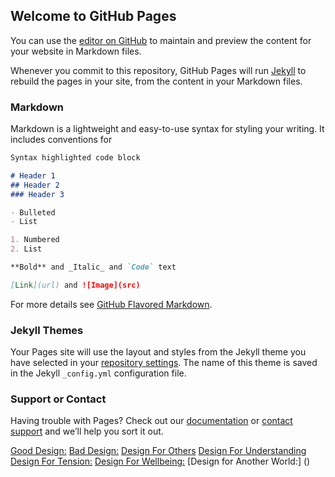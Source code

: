 ﻿## Welcome to GitHub Pages

You can use the [editor on GitHub](https://github.com/jremz8902/JacobRemzHCI.github.io/edit/master/README.md) to maintain and preview the content for your website in Markdown files.

Whenever you commit to this repository, GitHub Pages will run [Jekyll](https://jekyllrb.com/) to rebuild the pages in your site, from the content in your Markdown files.

### Markdown

Markdown is a lightweight and easy-to-use syntax for styling your writing. It includes conventions for

```markdown
Syntax highlighted code block

# Header 1
## Header 2
### Header 3

- Bulleted
- List

1. Numbered
2. List

**Bold** and _Italic_ and `Code` text

[Link](url) and ![Image](src)
```

For more details see [GitHub Flavored Markdown](https://guides.github.com/features/mastering-markdown/).

### Jekyll Themes

Your Pages site will use the layout and styles from the Jekyll theme you have selected in your [repository settings](https://github.com/jremz8902/JacobRemzHCI.github.io/settings). The name of this theme is saved in the Jekyll `_config.yml` configuration file.

### Support or Contact

Having trouble with Pages? Check out our [documentation](https://help.github.com/categories/github-pages-basics/) or [contact support](https://github.com/contact) and we’ll help you sort it out.


[Good Design:](https://medium.com/@jremz8902/good-design-d6d791588c5d)
[Bad Design:](https://medium.com/@jremz8902/bad-design-391b7267816a)
[Design For Others](https://medium.com/@john3r8amaral/design-for-others-3dfa42f7211c)
[Design For Understanding](https://medium.com/@mariana0pachon/religiousness-and-income-of-us-regions-327de34debbd)
[Design For Tension:](https://medium.com/@michaelbosik/design-for-tension-group-13-e49fcef641b2)
[Design For Wellbeing:](https://medium.com/@pawandodani/design-for-wellbeing-163aeea0f2ff)
[Design for Another World:] ()

